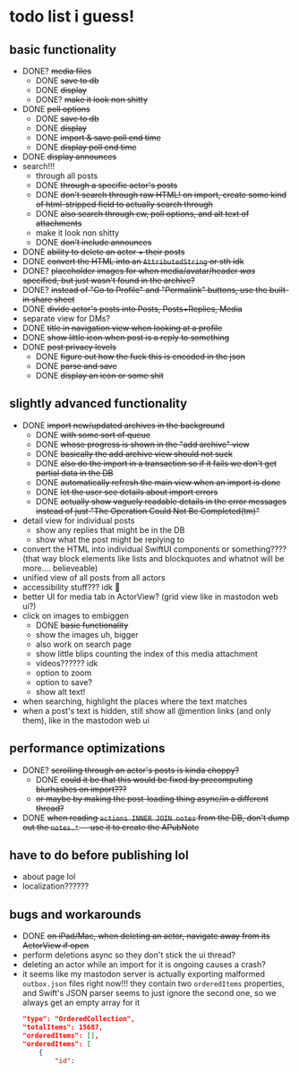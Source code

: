 todo list i guess!
==================

basic functionality
-------------------

* DONE? ~~media files~~
    * DONE ~~save to db~~
    * DONE ~~display~~
    * DONE? ~~make it look non shitty~~
* DONE ~~poll options~~
    * DONE ~~save to db~~
    * DONE ~~display~~
    * DONE ~~import & save poll end time~~
    * DONE ~~display poll end time~~
* DONE ~~display announces~~
* search!!!
    * through all posts
    * DONE ~~through a specific actor's posts~~
    * DONE ~~don't search through raw HTML! on import, create some kind of html-stripped field to actually search through~~
    * DONE ~~also search through cw, poll options, and alt text of attachments~~
    * make it look non shitty
    * DONE ~~don't include announces~~
* DONE ~~ability to delete an actor + their posts~~
* DONE ~~convert the HTML into an `AttributedString` or sth idk~~
* DONE? ~~placeholder images for when media/avatar/header *was* specified, but just wasn't found in the archive?~~
* DONE? ~~instead of "Go to Profile" and "Permalink" buttons, use the built-in share sheet~~
* DONE ~~divide actor's posts into Posts, Posts+Replies, Media~~
* separate view for DMs?
* DONE ~~title in navigation view when looking at a profile~~
* DONE ~~show little icon when post is a reply to something~~
* DONE ~~post privacy levels~~
    * DONE ~~figure out how the fuck this is encoded in the json~~
    * DONE ~~parse and save~~
    * DONE ~~display an icon or some shit~~

slightly advanced functionality
-------------------------------

* DONE ~~import new/updated archives in the background~~
    * DONE ~~with some sort of queue~~
    * DONE ~~whose progress is shown in the "add archive" view~~
    * DONE ~~basically the add archive view should not suck~~
    * DONE ~~also do the import in a transaction so if it fails we don't get partial data in the DB~~
    * DONE ~~automatically refresh the main view when an import is done~~
    * DONE ~~let the user see details about import errors~~
    * DONE ~~actually show vaguely readable details in the error messages instead of just "The Operation Could Not Be Completed(tm)"~~
* detail view for individual posts
    * show any replies that might be in the DB
    * show what the post might be replying to
* convert the HTML into individual SwiftUI components or something???? (that way block elements like lists and blockquotes and whatnot will be more.... believeable)
* unified view of all posts from all actors
* accessibility stuff??? idk 😬
* better UI for media tab in ActorView? (grid view like in mastodon web ui?)
* click on images to embiggen
    * DONE ~~basic functionality~~
    * show the images uh, bigger
    * also work on search page
    * show little blips counting the index of this media attachment
    * videos?????? idk
    * option to zoom
    * option to save?
    * show alt text!
* when searching, highlight the places where the text matches
* when a post's text is hidden, still show all @mention links (and only them), like in the mastodon web ui

performance optimizations
-------------------------

* DONE? ~~scrolling through an actor's posts is kinda choppy?~~
    * DONE ~~could it be that this would be fixed by precomputing blurhashes on import???~~
    * ~~or maybe by making the post-loading thing async/in a different thread?~~
* DONE ~~when reading `actions INNER JOIN notes` from the DB, don't dump out the `notes.*` -- use it to create the APubNote~~

have to do before publishing lol
--------------------------------

* about page lol
* localization??????

bugs and workarounds
--------------------

* DONE ~~on iPad/Mac, when deleting an actor, navigate away from its ActorView if open~~
* perform deletions async so they don't stick the ui thread?
* deleting an actor while an import for it is ongoing causes a crash?
* it seems like my mastodon server is actually exporting malformed `outbox.json` files right now!!! they contain two `orderedItems` properties, and Swift's JSON parser seems to just ignore the second one, so we always get an empty array for it
    ```json
    "type": "OrderedCollection",
    "totalItems": 15687,
    "orderedItems": [],
    "orderedItems": [
        {
            "id":
    ```
